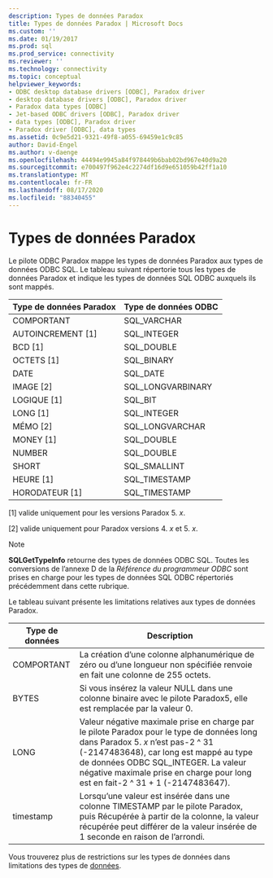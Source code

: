 ```yaml
---
description: Types de données Paradox
title: Types de données Paradox | Microsoft Docs
ms.custom: ''
ms.date: 01/19/2017
ms.prod: sql
ms.prod_service: connectivity
ms.reviewer: ''
ms.technology: connectivity
ms.topic: conceptual
helpviewer_keywords:
- ODBC desktop database drivers [ODBC], Paradox driver
- desktop database drivers [ODBC], Paradox driver
- Paradox data types [ODBC]
- Jet-based ODBC drivers [ODBC], Paradox driver
- data types [ODBC], Paradox driver
- Paradox driver [ODBC], data types
ms.assetid: 0c9e5d21-9321-49f8-a055-69459e1c9c85
author: David-Engel
ms.author: v-daenge
ms.openlocfilehash: 44494e9945a84f978449b6bab02bd967e40d9a20
ms.sourcegitcommit: e700497f962e4c2274df16d9e651059b42ff1a10
ms.translationtype: MT
ms.contentlocale: fr-FR
ms.lasthandoff: 08/17/2020
ms.locfileid: "88340455"
---
```

# <a name="paradox-data-types"></a>Types de données Paradox
Le pilote ODBC Paradox mappe les types de données Paradox aux types de données ODBC SQL. Le tableau suivant répertorie tous les types de données Paradox et indique les types de données SQL ODBC auxquels ils sont mappés.  
  
|Type de données Paradox|Type de données ODBC|  
|-----------------------|--------------------|  
|COMPORTANT|SQL_VARCHAR|  
|AUTOINCREMENT [1]|SQL_INTEGER|  
|BCD [1]|SQL_DOUBLE|  
|OCTETS [1]|SQL_BINARY|  
|DATE|SQL_DATE|  
|IMAGE [2]|SQL_LONGVARBINARY|  
|LOGIQUE [1]|SQL_BIT|  
|LONG [1]|SQL_INTEGER|  
|MÉMO [2]|SQL_LONGVARCHAR|  
|MONEY [1]|SQL_DOUBLE|  
|NUMBER|SQL_DOUBLE|  
|SHORT|SQL_SMALLINT|  
|HEURE [1]|SQL_TIMESTAMP|  
|HORODATEUR [1]|SQL_TIMESTAMP|  
  
 [1] valide uniquement pour les versions Paradox 5. *x*.  
  
 [2] valide uniquement pour Paradox versions 4. *x* et 5. *x*.  
  
> [!NOTE]  
>  **SQLGetTypeInfo** retourne des types de données ODBC SQL. Toutes les conversions de l’annexe D de la *Référence du programmeur ODBC* sont prises en charge pour les types de données SQL ODBC répertoriés précédemment dans cette rubrique.  
  
 Le tableau suivant présente les limitations relatives aux types de données Paradox.  
  
|Type de données|Description|  
|---------------|-----------------|  
|COMPORTANT|La création d’une colonne alphanumérique de zéro ou d’une longueur non spécifiée renvoie en fait une colonne de 255 octets.|  
|BYTES|Si vous insérez la valeur NULL dans une colonne binaire avec le pilote Paradox5, elle est remplacée par la valeur 0.|  
|LONG|Valeur négative maximale prise en charge par le pilote Paradox pour le type de données long dans Paradox 5. *x* n’est pas-2 ^ 31 (-2147483648), car long est mappé au type de données ODBC SQL_INTEGER. La valeur négative maximale prise en charge pour long est en fait-2 ^ 31 + 1 (-2147483647).|  
|timestamp|Lorsqu’une valeur est insérée dans une colonne TIMESTAMP par le pilote Paradox, puis Récupérée à partir de la colonne, la valeur récupérée peut différer de la valeur insérée de 1 seconde en raison de l’arrondi.|  
  
 Vous trouverez plus de restrictions sur les types de données dans limitations des types de [données](../../odbc/microsoft/data-type-limitations.md).
